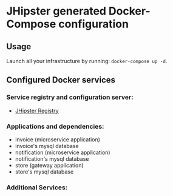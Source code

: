 # JHipster generated Docker-Compose configuration

## Usage

Launch all your infrastructure by running: `docker-compose up -d`.

## Configured Docker services

### Service registry and configuration server:

- [JHipster Registry](http://localhost:8761)

### Applications and dependencies:

- invoice (microservice application)
- invoice's mysql database
- notification (microservice application)
- notification's mysql database
- store (gateway application)
- store's mysql database

### Additional Services:
